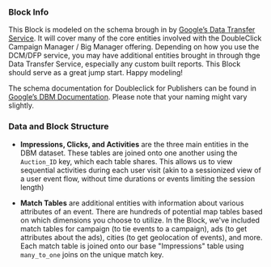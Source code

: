 ### Block Info

This Block is modeled on the schema brough in by [Google’s Data Transfer Service](https://cloud.google.com/bigquery/transfer/). It will cover many of the core entities involved with the DoubleClick Campaign Manager / Big Manager offering. Depending on how you use the DCM/DFP service, you may have additional entities brought in through thge Data Transfer Service, especially any custom built reports. This Block should serve as a great jump start. Happy modeling!

The schema documentation for Doubleclick for Publishers can be found in [Google’s DBM Documentation](https://developers.google.com/bid-manager/dtv2/reference/file-format). Please note that your naming might vary slightly.


### Data and Block Structure

* **Impressions, Clicks, and Activities** are the three main entities in the DBM dataset. These tables are joined onto one another using the  ``Auction_ID`` key, which each table shares. This allows us to view sequential activities during each user visit (akin to a sessionized view of a user event flow, without time durations or events limiting the session length)

* **Match Tables** are additional entities with information about various attributes of an event. There are hundreds of potential map tables based on which dimensions you choose to utilize. In the Block, we've included match tables for campaign (to tie events to a campaign), ads (to get attributes about the ads), cities (to get geolocation of events), and more. Each match table is joined onto our base "Impressions" table using ``many_to_one`` joins on the unique match key.
